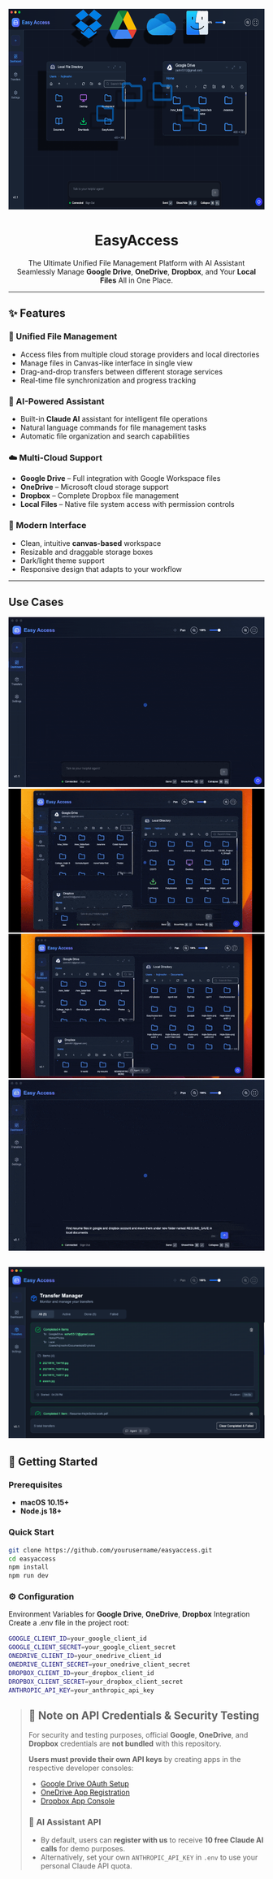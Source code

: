 <p align="center">
  <img src="./assets/background.png" alt="EasyAccess Banner" style="width: 100%; max-width: 1200px; height: 400px;" />
</p>

<h1 align="center">EasyAccess</h1>

<p align="center">
  The Ultimate Unified File Management Platform with AI Assistant<br/>
  Seamlessly Manage <strong>Google Drive</strong>, <strong>OneDrive</strong>, <strong>Dropbox</strong>, and Your <strong>Local Files</strong> All in One Place.
</p>

---

## ✨ Features

### 🌟 Unified File Management
- Access files from multiple cloud storage providers and local directories
- Manage files in Canvas-like interface in single view
- Drag-and-drop transfers between different storage services
- Real-time file synchronization and progress tracking

### 🤖 AI-Powered Assistant
- Built-in **Claude AI** assistant for intelligent file operations
- Natural language commands for file management tasks
- Automatic file organization and search capabilities

### ☁️ Multi-Cloud Support
- **Google Drive** – Full integration with Google Workspace files
- **OneDrive** – Microsoft cloud storage support
- **Dropbox** – Complete Dropbox file management
- **Local Files** – Native file system access with permission controls

### 🎨 Modern Interface
- Clean, intuitive **canvas-based** workspace
- Resizable and draggable storage boxes
- Dark/light theme support
- Responsive design that adapts to your workflow

---
## Use Cases
![EasyAccess Demo](./assets/add-accounts.gif)
![EasyAccess Demo](./assets/agent-create-file.gif)
![EasyAccess Demo](./assets/transfer-file.gif)
![EasyAccess Demo](./assets/agent-search-transfer.gif)

![EasyAccess Transfer](./assets/transfer-manager.png)
---

## 🚀 Getting Started

### Prerequisites
- **macOS 10.15+** 
- **Node.js 18+** 

### Quick Start
```bash
git clone https://github.com/yourusername/easyaccess.git
cd easyaccess
npm install
npm run dev
```

### ⚙️ Configuration
Environment Variables for **Google Drive**, **OneDrive**, **Dropbox** Integration 
Create a .env file in the project root:

```bash
GOOGLE_CLIENT_ID=your_google_client_id
GOOGLE_CLIENT_SECRET=your_google_client_secret
ONEDRIVE_CLIENT_ID=your_onedrive_client_id
ONEDRIVE_CLIENT_SECRET=your_onedrive_client_secret
DROPBOX_CLIENT_ID=your_dropbox_client_id
DROPBOX_CLIENT_SECRET=your_dropbox_client_secret
ANTHROPIC_API_KEY=your_anthropic_api_key
```
> ## 🔑 Note on API Credentials & Security Testing
> For security and testing purposes, official **Google**, **OneDrive**, and **Dropbox** credentials are **not bundled** with this repository.  
>  
> **Users must provide their own API keys** by creating apps in the respective developer consoles:  
> - [Google Drive OAuth Setup](https://developers.google.com/drive/api/v3/quickstart/js)  
> - [OneDrive App Registration](https://learn.microsoft.com/en-us/graph/auth-register-app-v2)  
> - [Dropbox App Console](https://www.dropbox.com/developers/apps)  
>  
> ### 🤖 AI Assistant API  
> - By default, users can **register with us** to receive **10 free Claude AI calls** for demo purposes.  
> - Alternatively, set your own `ANTHROPIC_API_KEY` in `.env` to use your personal Claude API quota.
